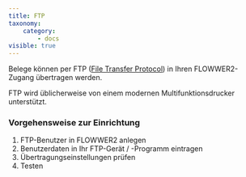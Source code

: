 ```yaml
---
title: FTP
taxonomy:
    category:
        - docs
visible: true
---
```


Belege können per FTP ([File Transfer Protocol](https://de.wikipedia.org/wiki/File_Transfer_Protocol)) in Ihren FLOWWER2-Zugang übertragen werden.

FTP wird üblicherweise von einem modernen Multifunktionsdrucker unterstützt.

### Vorgehensweise zur Einrichtung
1. FTP-Benutzer in FLOWWER2 anlegen
1. Benutzerdaten in Ihr FTP-Gerät / -Programm eintragen
1. Übertragungseinstellungen prüfen
1. Testen